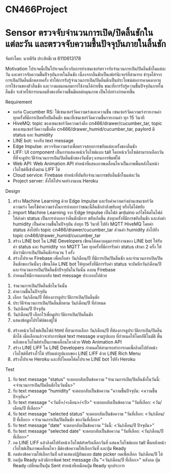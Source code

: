 # CN466Project

# Sensor ตรวจจับจำนวนการเปิด/ปิดลิ้นชักในแต่ละวัน และตรวจจับความชื้นปัจจุบันภายในลิ้นชัก

จัดทำโดย: นายธีรัช ประสิทธิ์เวช 6110613178

Motivation
โปรเจคนี้เป็นโปรเจคเกี่ยวกับการทำเซนเซอร์ตรวจจับจำนวนการเปิด/ปิดลิ้นชักในแต่ละวัน และตรวจจับความชื้นปัจจุบันภายในลิ้นชัก เนื่องจากลิ้นชักเป็นเฟอร์นิเจอร์ที่สามารถ
ชำรุดได้จากการเปิด/ปิดลิ้นชักหลายครั้ง ทำให้การรับรู้จำนวนการเปิด/ปิดลิ้นชักเป็นประโยชน์ต่อการคาดเดาอายุการใช้งานของตัวลิ้นชัก และวางแผนถนอมการใช้งานได้ง่ายขึ้น
ขณะที่การรับรู้ความชื้นปัจจุบันภายในลิ้นชัก จะช่วยให้การถนอมสิ่งของที่ความชื้นมีผลต่อคุณภาพ เป็นไปอย่างง่ายดายขึ้น

Requirement
- บอร์ด Cucumber RS: ใช้เซนเซอร์วัดความเร่งและความชื้น เซนเซอร์วัดความเร่งรายงานค่าทุกครั้งที่มีการเปิดหรือปิดลิ้นชัก ขณะที่เซนเซอร์วัดความชื้นรายงานค่า
ทุก 15 วินาที
- HiveMQ: topic ของเซนเซอร์วัดความเร่งคือ cn466/drawer/cucumber_tar, topic ของเซนเซอร์วัดความชื้อคือ
cn466/drawer_humid/cucumber_tar, paylord มี status และ humidity
- LINE bot: รองรับ text message
- Edge Impulse: ตรวจจับความเร่งเพื่อตรวจสอบการขยับแต่ละครั้งของลิ้นชัก
- LIFF: UI component เป็นการแสดงหน้าเว็บไซต์แบบ tall โดยหน้าเว็บไซต์สามารถเลือกวันที่ที่จะดูประวัติจำนวนการเปิด/ปิดลิ้นชักของวันนั้นๆ
แทนการพิมพ์ได้
- Web API: Web Animation API ทำหน้าที่แสดงภาพเคลื่อนไหวเป็นภาพพื้นหลังในหน้าเว็บไซต์ที่เข้าถึงผ่าน LIFF ได้
- Cloud service: Firebase ทำหน้าที่บันทึกจำนวนการขยับลิ้นชักในแต่ละวัน
- Project server: สั่งให้โปรเจคทำงานบน Heroku

Design
1. สร้าง Machine Learning ด้วย Edge Impulse และรับค่าความเร่งผ่านเซนเซอร์วัดความเร่ง โดยใช้ค่าความเร่งในการบ่งบอกว่าขณะนี้ลิ้นชักกำลังขยับอยู่
หรือไม่ได้ขยับ
2. import Machine Learning จาก Edge Impulse เป็นไฟล์ arduino แก้ไขโค้ดในไฟล์ให้ส่งค่า status เป็นการบ่งบอกว่าลิ้นชักมีการ
ขยับเกิดขึ้น ส่งทุกครั้งที่มีการขยับลิ้นชัก และส่งค่า humidity เป็นค่าความชื้นในปัจจุบัน ส่งทุก 15 วินาที ไปยัง MQTT HiveMQ โดยค่า status ส่งไปยัง
topic cn466/drawer/cucumber_tar ส่วนค่า humidity ส่งไปยัง topic cn466/drawer_humid/cucumber_tar
3. สร้าง LINE bot ใน LINE Developers เขียนโค้ดควบคุมการทำงานของ LINE bot ให้รับค่า status และ humidity จาก MQTT โดย
ทุกครั้งที่มีการรับค่า status เข้ามา 2 ครั้ง ให้นับว่ามีการเปิด/ปิดลิ้นชักจำนวน 1 ครั้ง
4. สร้างโปรเจค Firebase เพื่อเก็บค่า วัน/เดือน/ปี ที่มีการเปิด/ปิดลิ้นชัก และจำนวนการเปิด/ปิดลิ้นชักของวันนั้นๆ เขียนโค้ด LINE bot ให้ทุกครั้งที่มีการรับค่า
status จะบันทึกวัน/เดือน/ปี และจำนวนการเปิด/ปิดลิ้นชักปัจจุบันในวันนั้น ลงบน Firebase
5. กำหนดให้มีการตอบกลับ text message ประกอบไปด้วย
1) จำนวนการเปิด/ปิดลิ้นชักในวันนั้น
2) ค่าความชื้นในปัจจุบัน
3) เลือก วัน/เดือน/ปี ที่ต้องการดูประวัติการเปิด/ปิดลิ้นชัก
4) ประวัติจำนวนการเปิด/ปิดลิ้นชักตาม วัน/เดือน/ปี ที่กำหนด
5) วัน/เดือน/ปี ปัจจุบัน
6) วัน/เดือน/ปี เลือกไว้เพื่อดูประวัติการเปิด/ปิดลิ้นชัก
7) แสดงข้อมูลโปรไฟล์ของผู้ใช้
6. สร้างหน้าเว็บไซต์เป็นไฟล์ html ที่สามารถเลือก วัน/เดือน/ปี ที่ต้องการดูประวัติการเปิด/ปิดลิ้นชักได้ เมื่อเลือกแล้วจะทำการพิมพ์ text message ตามรูปแบบ
ที่กำหนดให้โดยอัติโนมัติ พื้นหลังของเว็บไซต์ทำเป็นภาพเคลื่อนไหวด้วย Web Animation API
7. สร้าง LINE LIFF ใน LINE Developers กำหนดให้สามารถทำการกดเพื่อลิงค์ไปยังหน้าเว็บไซต์ที่สร้างไว้ได้ ปรับแต่งรูปแบบของ LINE LIFF ด้วย
LINE Rich Menu
8. สร้างโปรเจค Heroku และอัปโหลดโค้ดโปรเจค LINE bot ไปยัง Heroku

Test
1. รับ text message "status" จะตอบกลับเป็นข้อความ "จำนวนการเปิด/ปิดลิ้นชักในวันนี้: <จำนวนการเปิด/ปิดลิ้นชักในวันนั้น>"
2. รับ text message "humidity" จะตอบกลับเป็นข้อความ "ความชื้นปัจจุบัน: <ความชื้นปัจจุบัน>"
3. รับ text message "<วันที่>/<เดือน>/<ปี>" จะตอบกลับเป็นข้อความ "วันที่เลือก: <วัน/เดือน/ปี ที่เลือก>"
4. รับ text message "selected status" จะตอบกลับเป็นข้อความ
"วันที่เลือก: <วัน/เดือน/ปี ที่เลือก>
<จำนวนการเปิด/ปิดลิ้นชัก ของวันที่เลือก>"
5. รับ text message "date" จะตอบกลับเป็นข้อความ "วันนี้: <วัน/เดือน/ปี ปัจจุบัน>"
6. รับ text message "selected date" จะตอบกลับเป็นข้อความ "วันที่เลือก: <วัน/เดือน/ปี ที่เลือก>"
7. กด LINE LIFF แล้วลิงค์ไปยังหน้าเว็บไซต์สำหรับเลือกวันที่ แสดงเว็บไซต์แบบ tall พื้นหลังหน้าเว็บไซต์เป็นภาพเคลื่อนไหว มีช่องข้อความให้เลือกวันที่
และปุ่ม Ready
8. กดช่องข้อความให้เลือกวันที่ แล้วแสดงปฏิทินแบบ date picker กดเพื่อเลือก วัน/เดือน/ปี ได้
9. กดปุ่ม Ready แล้วมีการพิมพ์ text message เป็น "<วัน/เดือน/ปี ที่เลือก>" หลังกด ปุ่ม Ready เปลี่ยนเป็นปุ่ม Sent ทำหน้าที่เหมือนปุ่ม Ready
ทุกประการ